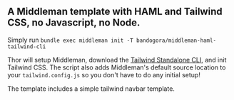 ## A Middleman template with HAML and Tailwind CSS, no Javascript, no Node.

Simply run `bundle exec middleman init -T bandogora/middleman-haml-tailwind-cli`

Thor will setup Middleman, download the [Tailwind Standalone CLI](https://tailwindcss.com/blog/standalone-cli), and init Tailwind CSS. The script also adds Middleman's default source location to your `tailwind.config.js` so you don't have to do any initial setup!

The template includes a simple tailwind navbar template.

